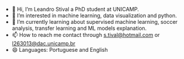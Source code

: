 - 👋 Hi, I’m Leandro Stival a PhD student at UNICAMP.
- 👀 I’m interested in machine learning, data visualization and python.
- 🌱 I’m currently learning about supervised machine learning, soccer analysis, transfer learning and ML models explanation.
- 📫 How to reach me contact through  s.tival@hotmail.com or l263013@dac.unicamp.br
- 😄 Languages: Portuguese and English

<!--
**lstival/lstival** is a ✨ _special_ ✨ repository because its `README.md` (this file) appears on your GitHub profile.

Here are some ideas to get you started:
### Hi there 👋

-->
